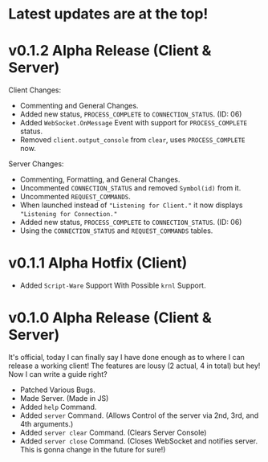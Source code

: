 # Latest updates are at the top!

# v0.1.2 Alpha Release (Client & Server)

Client Changes:
* Commenting and General Changes.
* Added new status, `PROCESS_COMPLETE` to `CONNECTION_STATUS`. (ID: 06)
* Added `WebSocket.OnMessage` Event with support for `PROCESS_COMPLETE` status.
* Removed `client.output_console` from `clear`, uses `PROCESS_COMPLETE` now.

Server Changes:
* Commenting, Formatting, and General Changes.
* Uncommented `CONNECTION_STATUS` and removed `Symbol(id)` from it.
* Uncommented `REQUEST_COMMANDS`. 
* When launched instead of `"Listening for Client."` it now displays `"Listening for Connection."`
* Added new status, `PROCESS_COMPLETE` to `CONNECTION_STATUS`. (ID: 06)
* Using the `CONNECTION_STATUS` and `REQUEST_COMMANDS` tables.

# v0.1.1 Alpha Hotfix (Client)

* Added `Script-Ware` Support With Possible `krnl` Support.

# v0.1.0 Alpha Release (Client & Server)

It's official, today I can finally say I have done enough as to where I can release a working client! The features are lousy (2 actual, 4 in total) but hey! Now I can write a guide right?

* Patched Various Bugs.
* Made Server. (Made in JS)
* Added `help` Command. 
* Added `server` Command. (Allows Control of the server via 2nd, 3rd, and 4th arguments.)
* Added `server clear` Command. (Clears Server Console)
* Added `server close` Command. (Closes WebSocket and notifies server. This is gonna change in the future for sure!)
